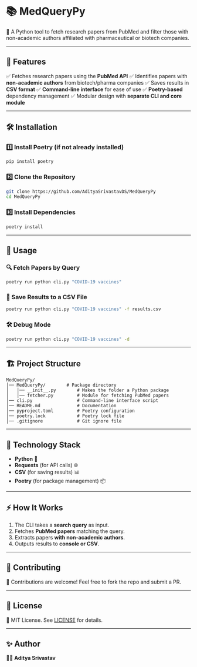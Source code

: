 # 📚 MedQueryPy

🚀 A Python tool to fetch research papers from PubMed and filter those with non-academic authors affiliated with pharmaceutical or biotech companies.

---

## 📌 Features
✅ Fetches research papers using the **PubMed API**
✅ Identifies papers with **non-academic authors** from biotech/pharma companies
✅ Saves results in **CSV format**
✅ **Command-line interface** for ease of use
✅ **Poetry-based** dependency management
✅ Modular design with **separate CLI and core module**

---

## 🛠 Installation

### 1️⃣ Install Poetry (if not already installed)
```bash
pip install poetry
```

### 2️⃣ Clone the Repository
```bash
git clone https://github.com/AdityaSrivastavDS/MedQueryPy
cd MedQueryPy
```

### 3️⃣ Install Dependencies
```bash
poetry install
```

---

## 🚀 Usage

### 🔍 Fetch Papers by Query
```bash
poetry run python cli.py "COVID-19 vaccines"
```

### 📂 Save Results to a CSV File
```bash
poetry run python cli.py "COVID-19 vaccines" -f results.csv
```

### 🛠 Debug Mode
```bash
poetry run python cli.py "COVID-19 vaccines" -d
```

---

## 🏗 Project Structure
```
MedQueryPy/
│── MedQueryPy/        # Package directory
│   │── __init__.py        # Makes the folder a Python package
│   │── fetcher.py         # Module for fetching PubMed papers
│── cli.py                 # Command-line interface script
│── README.md              # Documentation
│── pyproject.toml         # Poetry configuration
│── poetry.lock            # Poetry lock file
│── .gitignore             # Git ignore file
```

---

## 🤖 Technology Stack
- **Python** 🐍
- **Requests** (for API calls) 🌐
- **CSV** (for saving results) 📊
- **Poetry** (for package management) 📦

---

## ⚡ How It Works
1. The CLI takes a **search query** as input.
2. Fetches **PubMed papers** matching the query.
3. Extracts papers **with non-academic authors**.
4. Outputs results to **console or CSV**.

---

## 🌟 Contributing
🎯 Contributions are welcome! Feel free to fork the repo and submit a PR.

---

## 📄 License
📝 MIT License. See [LICENSE](LICENSE) for details.

---

## ✨ Author
👨‍💻 **Aditya Srivastav**  

